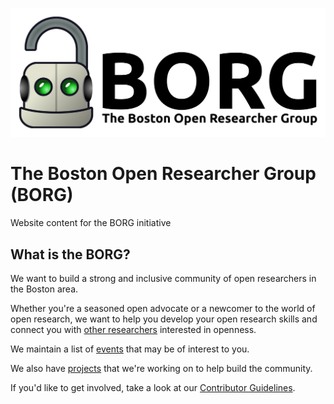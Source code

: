 ![BORG](img/borg_banner.png)
# The Boston Open Researcher Group (BORG)
Website content for the BORG initiative

## What is the BORG?

We want to build a strong and inclusive community of open researchers in the Boston area.

Whether you're a seasoned open advocate or a newcomer to the world of open research, we want to help you develop your open research skills and connect you with [other researchers](https://boston-open-researcher-group.github.io/BORG/People/) interested in openness.

We maintain a list of [events](https://boston-open-researcher-group.github.io/BORG/projects/Events/) that may be of interest to you.

We also have [projects](https://github.com/Boston-Open-Researcher-Group/BORG/issues?q=is%3Aissue+is%3Aopen+label%3Aproject) that we're working on to help build the community.

If you'd like to get involved, take a look at our [Contributor Guidelines](https://github.com/Boston-Open-Researcher-Group/BORG/blob/master/CONTRIBUTING.md).
